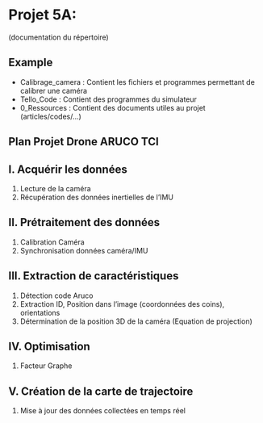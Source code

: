 # Projet 5A:
(documentation du répertoire)

## Example 
* Calibrage_camera : Contient les fichiers et programmes permettant de calibrer une caméra
* Tello_Code : Contient des programmes du simulateur
* 0_Ressources : Contient des documents utiles au projet (articles/codes/...)

## Plan Projet Drone ARUCO TCI

## I.	Acquérir les données
1.	Lecture de la caméra 
2.	Récupération des données inertielles de l’IMU
## II.	Prétraitement des données
1.	Calibration Caméra
2.	Synchronisation données caméra/IMU
## III.	Extraction de caractéristiques
1.	Détection code Aruco
2.	Extraction ID, Position dans l’image (coordonnées des coins), orientations
3.	Détermination de la position 3D de la caméra (Equation de projection)
## IV.	Optimisation
1.	Facteur Graphe
## V.	Création de la carte de trajectoire
1.	Mise à jour des données collectées en temps réel
